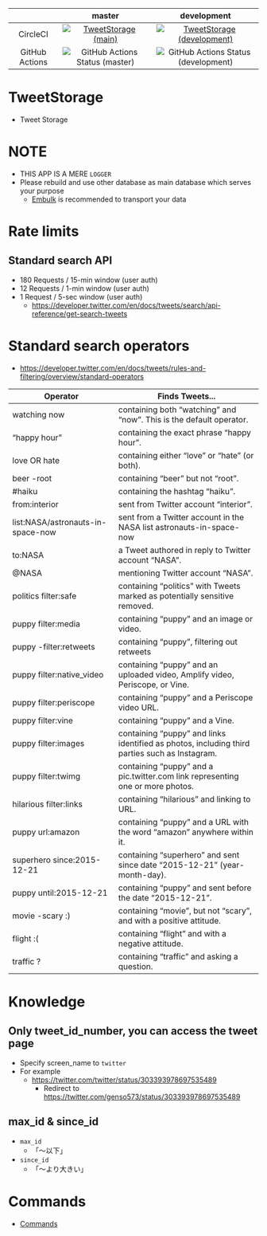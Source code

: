 |                |                                                                            master                                                                            |                                                                              development                                                                               |
|:--------------:|:------------------------------------------------------------------------------------------------------------------------------------------------------------:|:----------------------------------------------------------------------------------------------------------------------------------------------------------------------:|
|    CircleCI    | [![TweetStorage (main)](https://circleci.com/gh/nikukyugamer/tweet-storage/tree/main.svg?style=svg)](https://circleci.com/gh/nikukyugamer/tweet-storage) | [![TweetStorage (development)](https://circleci.com/gh/nikukyugamer/tweet-storage/tree/development.svg?style=svg)](https://circleci.com/gh/nikukyugamer/tweet-storage) |
| GitHub Actions |              ![GitHub Actions Status (master)](https://github.com/nikukyugamer/tweet-storage/workflows/Tweet%20Storage/badge.svg?branch=main)              |              ![GitHub Actions Status (development)](https://github.com/nikukyugamer/tweet-storage/workflows/Tweet%20Storage/badge.svg?branch=development)              |

# TweetStorage
- Tweet Storage

# NOTE
- THIS APP IS A MERE `LOGGER`
- Please rebuild and use other database as main database which serves your purpose
  - [Embulk](https://github.com/embulk/embulk) is recommended to transport your data

# Rate limits

## Standard search API
- 180 Requests / 15-min window (user auth)
- 12 Requests / 1-min window (user auth)
- 1 Request / 5-sec window (user auth)
  - https://developer.twitter.com/en/docs/tweets/search/api-reference/get-search-tweets

# Standard search operators
- https://developer.twitter.com/en/docs/tweets/rules-and-filtering/overview/standard-operators

| Operator                          | Finds Tweets...                                                                               |
|-----------------------------------|-----------------------------------------------------------------------------------------------|
| watching now                      | containing both “watching” and “now”. This is the default operator.                           |
| “happy hour”                      | containing the exact phrase “happy hour”.                                                     |
| love OR hate                      | containing either “love” or “hate” (or both).                                                 |
| beer -root                        | containing “beer” but not “root”.                                                             |
| #haiku                            | containing the hashtag “haiku”.                                                               |
| from:interior                     | sent from Twitter account “interior”.                                                         |
| list:NASA/astronauts-in-space-now | sent from a Twitter account in the NASA list astronauts-in-space-now                          |
| to:NASA                           | a Tweet authored in reply to Twitter account “NASA”.                                          |
| @NASA                             | mentioning Twitter account “NASA”.                                                            |
| politics filter:safe              | containing “politics” with Tweets marked as potentially sensitive removed.                    |
| puppy filter:media                | containing “puppy” and an image or video.                                                     |
| puppy -filter:retweets            | containing “puppy”, filtering out retweets                                                    |
| puppy filter:native_video         | containing “puppy” and an uploaded video, Amplify video, Periscope, or Vine.                  |
| puppy filter:periscope            | containing “puppy” and a Periscope video URL.                                                 |
| puppy filter:vine                 | containing “puppy” and a Vine.                                                                |
| puppy filter:images               | containing “puppy” and links identified as photos, including third parties such as Instagram. |
| puppy filter:twimg                | containing “puppy” and a pic.twitter.com link representing one or more photos.                |
| hilarious filter:links            | containing “hilarious” and linking to URL.                                                    |
| puppy url:amazon                  | containing “puppy” and a URL with the word “amazon” anywhere within it.                       |
| superhero since:2015-12-21        | containing “superhero” and sent since date “2015-12-21” (year-month-day).                     |
| puppy until:2015-12-21            | containing “puppy” and sent before the date “2015-12-21”.                                     |
| movie -scary :)                   | containing “movie”, but not “scary”, and with a positive attitude.                            |
| flight :(                         | containing “flight” and with a negative attitude.                                             |
| traffic ?                         | containing “traffic” and asking a question.                                                   |

# Knowledge

## Only tweet_id_number, you can access the tweet page
- Specify screen_name to `twitter`
- For example
  - https://twitter.com/twitter/status/303393978697535489
    - Redirect to https://twitter.com/genso573/status/303393978697535489

## max_id & since_id
- `max_id`
  - 「〜以下」
- `since_id`
  - 「〜より大きい」

# Commands
- [Commands](/COMMANDS.md)
